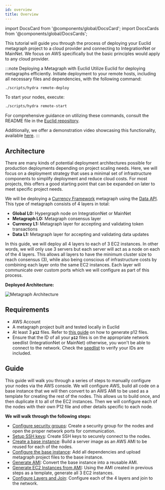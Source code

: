 ```yaml
---
id: overview
title: Overview
---
```

import DocsCard from '@components/global/DocsCard';
import DocsCards from '@components/global/DocsCards';

<intro-end />

This tutorial will guide you through the process of deploying your Euclid metagraph project to a cloud provider and connecting to IntegrationNet or MainNet. We focus on AWS specifically but the basic principles would apply to any cloud provider. 

:::note Deploying a Metagraph with Euclid
Utilize Euclid for deploying metagraphs efficiently. Initiate deployment to your remote hosts, including all necessary files and dependencies, with the following command:
```bash
./scripts/hydra remote-deploy
```
To start your nodes, execute:
```bash
./scripts/hydra remote-start
```
For comprehensive guidance on utilizing these commands, consult the README file in the [Euclid repository](https://github.com/Constellation-Labs/euclid-development-environment/blob/main/README.md).

Additionally, we offer a demonstration video showcasing this functionality, available [here](https://twitter.com/codebrandes/status/1765904204600938505).
:::

## Architecture
There are many kinds of potential deployment architectures possible for production deployments depending on project scaling needs. Here, we will focus on a deployment strategy that uses a minimal set of infrastructure components to simplify deployment and reduce cloud costs. For most projects, this offers a good starting point that can be expanded on later to meet specific project needs. 

We will be deploying a [Currency Framework](/sdk/frameworks/currency/overview) metagraph using the [Data API](/sdk/frameworks/currency/data-api). This type of metagraph consists of 4 layers in total: 
- **Global L0:** Hypergraph node on IntegrationNet or MainNet
- **Metagraph L0:** Metagraph consensus layer 
- **Currency L1:** Metagraph layer for accepting and validating token transactions
- **Data L1:** Metagraph layer for accepting and validating data updates

In this guide, we will deploy all 4 layers to each of 3 EC2 instances. In other words, we will only use 3 servers but each server will act as a node on each of the 4 layers. This allows all layers to have the minimum cluster size to reach consensus (3), while also being conscious of infrastructure costs by combining each layer onto the same EC2 instances. Each layer will communicate over custom ports which we will configure as part of this process. 

**Deployed Architecture:**

![Metagraph Architecture](/img/sdk/metagraph-deployment-architecture.png)

## Requirements
- AWS Account
- A metagraph project built and tested locally in Euclid
- At least 3 **`p12`** files. Refer to [this guide](/sdk/guides/working-with-p12-files) on how to generate p12 files.
- Ensure that the ID of all your **`p12`** files is on the appropriate network seedlist (IntegrationNet or MainNet) otherwise, you won't be able to connect to the network. Check the [seedlist](https://constellationlabs-dag.s3.us-west-1.amazonaws.com/integrationnet-seedlist) to verify your IDs are included.

## Guide
This guide will walk you through a series of steps to manually configure your nodes via the AWS console. We will configure AWS, build all code on a base instance that we will then convert to an AWS AMI to be used as a template for creating the rest of the nodes. This allows us to build once, and then duplicate it to all of the EC2 instances. Then we will configure each of the nodes with their own P12 file and other details specific to each node. 

**We will walk through the following steps:**
- [Configure security groups](/sdk/guides/deploy-a-metagraph/security-groups): Create a security group for the nodes and open the proper network ports for communication. 
- [Setup SSH keys](/sdk/guides/deploy-a-metagraph/key-pairs): Create SSH keys to securely connect to the nodes. 
- [Create a base instance](/sdk/guides/deploy-a-metagraph/base-instance/generating-base-instance): Build a server image as an AWS AMI to be reused for each of the nodes. 
- [Configure the base instance](/sdk/guides/deploy-a-metagraph/base-instance/configuring-base-instance): Add all dependencies and upload metagraph project files to the base instance.
- [Generate AMI](/sdk/guides/deploy-a-metagraph/base-instance/generating-AMI-from-instance): Convert the base instance into a reusable AMI. 
- [Generate EC2 Instances from AMI](/sdk/guides/deploy-a-metagraph/base-instance/launching-instances-from-ami): Using the AMI created in previous steps as a template, generate all 3 EC2 instances. 
- [Configure Layers and Join](/sdk/guides/deploy-a-metagraph/building-metagraph-instances/configuring-p12-files): Configure each of the 4 layers and join to the network.
